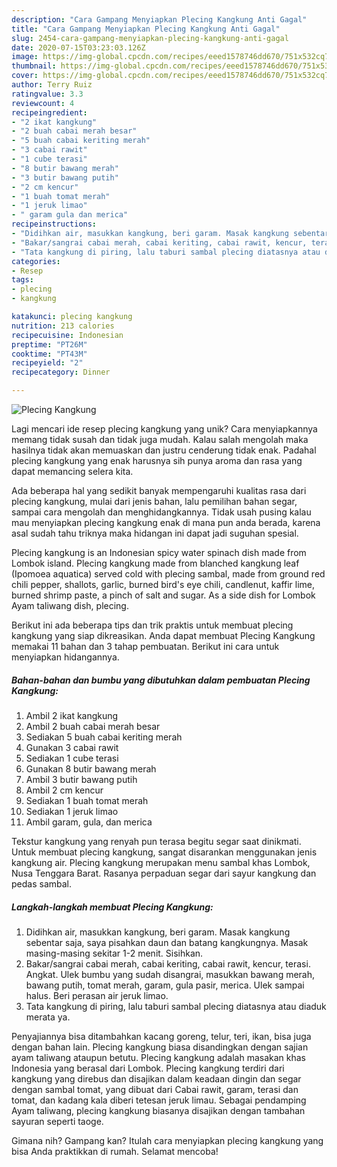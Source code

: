 ```yaml
---
description: "Cara Gampang Menyiapkan Plecing Kangkung Anti Gagal"
title: "Cara Gampang Menyiapkan Plecing Kangkung Anti Gagal"
slug: 2454-cara-gampang-menyiapkan-plecing-kangkung-anti-gagal
date: 2020-07-15T03:23:03.126Z
image: https://img-global.cpcdn.com/recipes/eeed1578746dd670/751x532cq70/plecing-kangkung-foto-resep-utama.jpg
thumbnail: https://img-global.cpcdn.com/recipes/eeed1578746dd670/751x532cq70/plecing-kangkung-foto-resep-utama.jpg
cover: https://img-global.cpcdn.com/recipes/eeed1578746dd670/751x532cq70/plecing-kangkung-foto-resep-utama.jpg
author: Terry Ruiz
ratingvalue: 3.3
reviewcount: 4
recipeingredient:
- "2 ikat kangkung"
- "2 buah cabai merah besar"
- "5 buah cabai keriting merah"
- "3 cabai rawit"
- "1 cube terasi"
- "8 butir bawang merah"
- "3 butir bawang putih"
- "2 cm kencur"
- "1 buah tomat merah"
- "1 jeruk limao"
- " garam gula dan merica"
recipeinstructions:
- "Didihkan air, masukkan kangkung, beri garam. Masak kangkung sebentar saja, saya pisahkan daun dan batang kangkungnya. Masak masing-masing sekitar 1-2 menit. Sisihkan."
- "Bakar/sangrai cabai merah, cabai keriting, cabai rawit, kencur, terasi. Angkat. Ulek bumbu yang sudah disangrai, masukkan bawang merah, bawang putih, tomat merah, garam, gula pasir, merica. Ulek sampai halus. Beri perasan air jeruk limao."
- "Tata kangkung di piring, lalu taburi sambal plecing diatasnya atau diaduk merata ya."
categories:
- Resep
tags:
- plecing
- kangkung

katakunci: plecing kangkung 
nutrition: 213 calories
recipecuisine: Indonesian
preptime: "PT26M"
cooktime: "PT43M"
recipeyield: "2"
recipecategory: Dinner

---
```



![Plecing Kangkung](https://img-global.cpcdn.com/recipes/eeed1578746dd670/751x532cq70/plecing-kangkung-foto-resep-utama.jpg)

Lagi mencari ide resep plecing kangkung yang unik? Cara menyiapkannya memang tidak susah dan tidak juga mudah. Kalau salah mengolah maka hasilnya tidak akan memuaskan dan justru cenderung tidak enak. Padahal plecing kangkung yang enak harusnya sih punya aroma dan rasa yang dapat memancing selera kita.

Ada beberapa hal yang sedikit banyak mempengaruhi kualitas rasa dari plecing kangkung, mulai dari jenis bahan, lalu pemilihan bahan segar, sampai cara mengolah dan menghidangkannya. Tidak usah pusing kalau mau menyiapkan plecing kangkung enak di mana pun anda berada, karena asal sudah tahu triknya maka hidangan ini dapat jadi suguhan spesial.

Plecing kangkung is an Indonesian spicy water spinach dish made from Lombok island. Plecing kangkung made from blanched kangkung leaf (Ipomoea aquatica) served cold with plecing sambal, made from ground red chili pepper, shallots, garlic, burned bird&#39;s eye chili, candlenut, kaffir lime, burned shrimp paste, a pinch of salt and sugar. As a side dish for Lombok Ayam taliwang dish, plecing.


Berikut ini ada beberapa tips dan trik praktis untuk membuat plecing kangkung yang siap dikreasikan. Anda dapat membuat Plecing Kangkung memakai 11 bahan dan 3 tahap pembuatan. Berikut ini cara untuk menyiapkan hidangannya.

<!--inarticleads1-->

##### Bahan-bahan dan bumbu yang dibutuhkan dalam pembuatan Plecing Kangkung:

1. Ambil 2 ikat kangkung
1. Ambil 2 buah cabai merah besar
1. Sediakan 5 buah cabai keriting merah
1. Gunakan 3 cabai rawit
1. Sediakan 1 cube terasi
1. Gunakan 8 butir bawang merah
1. Ambil 3 butir bawang putih
1. Ambil 2 cm kencur
1. Sediakan 1 buah tomat merah
1. Sediakan 1 jeruk limao
1. Ambil  garam, gula, dan merica


Tekstur kangkung yang renyah pun terasa begitu segar saat dinikmati. Untuk membuat plecing kangkung, sangat disarankan menggunakan jenis kangkung air. Plecing kangkung merupakan menu sambal khas Lombok, Nusa Tenggara Barat. Rasanya perpaduan segar dari sayur kangkung dan pedas sambal. 

<!--inarticleads2-->

##### Langkah-langkah membuat Plecing Kangkung:

1. Didihkan air, masukkan kangkung, beri garam. Masak kangkung sebentar saja, saya pisahkan daun dan batang kangkungnya. Masak masing-masing sekitar 1-2 menit. Sisihkan.
1. Bakar/sangrai cabai merah, cabai keriting, cabai rawit, kencur, terasi. Angkat. Ulek bumbu yang sudah disangrai, masukkan bawang merah, bawang putih, tomat merah, garam, gula pasir, merica. Ulek sampai halus. Beri perasan air jeruk limao.
1. Tata kangkung di piring, lalu taburi sambal plecing diatasnya atau diaduk merata ya.


Penyajiannya bisa ditambahkan kacang goreng, telur, teri, ikan, bisa juga dengan bahan lain. Plecing kangkung biasa disandingkan dengan sajian ayam taliwang ataupun betutu. Plecing kangkung adalah masakan khas Indonesia yang berasal dari Lombok. Plecing kangkung terdiri dari kangkung yang direbus dan disajikan dalam keadaan dingin dan segar dengan sambal tomat, yang dibuat dari Cabai rawit, garam, terasi dan tomat, dan kadang kala diberi tetesan jeruk limau. Sebagai pendamping Ayam taliwang, plecing kangkung biasanya disajikan dengan tambahan sayuran seperti taoge. 

Gimana nih? Gampang kan? Itulah cara menyiapkan plecing kangkung yang bisa Anda praktikkan di rumah. Selamat mencoba!
